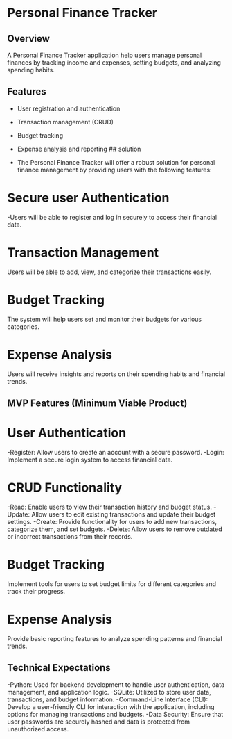 # Personal Finance Tracker 

## Overview
A Personal Finance Tracker application help users manage personal finances by tracking income and expenses, setting budgets, and analyzing spending habits.

## Features
- User registration and authentication
- Transaction management (CRUD)
- Budget tracking
- Expense analysis and reporting
      ## solution

- The Personal Finance Tracker will offer a robust solution for personal finance management by providing users with the following features:
# Secure user Authentication

-Users will be able to register and log in securely to access their financial data.
# Transaction Management

Users will be able to add, view, and categorize their transactions easily.
# Budget Tracking

The system will help users set and monitor their budgets for various categories.
# Expense Analysis
Users will receive insights and reports on their spending habits and financial trends.

   ## MVP Features (Minimum Viable Product)
# User Authentication
-Register: Allow users to create an account with a secure password.
-Login: Implement a secure login system to access financial data.
# CRUD Functionality
-Read: Enable users to view their transaction history and budget status.
-Update: Allow users to edit existing transactions and update their budget settings.
-Create: Provide functionality for users to add new transactions, categorize them, and set budgets.
-Delete: Allow users to remove outdated or incorrect transactions from their records.
# Budget Tracking
Implement tools for users to set budget limits for different categories and track their progress.
# Expense Analysis
Provide basic reporting features to analyze spending patterns and financial trends.
## Technical Expectations
-Python: Used for backend development to handle user authentication, data management, and application logic.
-SQLite: Utilized to store user data, transactions, and budget information.
-Command-Line Interface (CLI): Develop a user-friendly CLI for interaction with the application, including options for managing transactions and budgets.
-Data Security: Ensure that user passwords are securely hashed and data is protected from unauthorized access.
